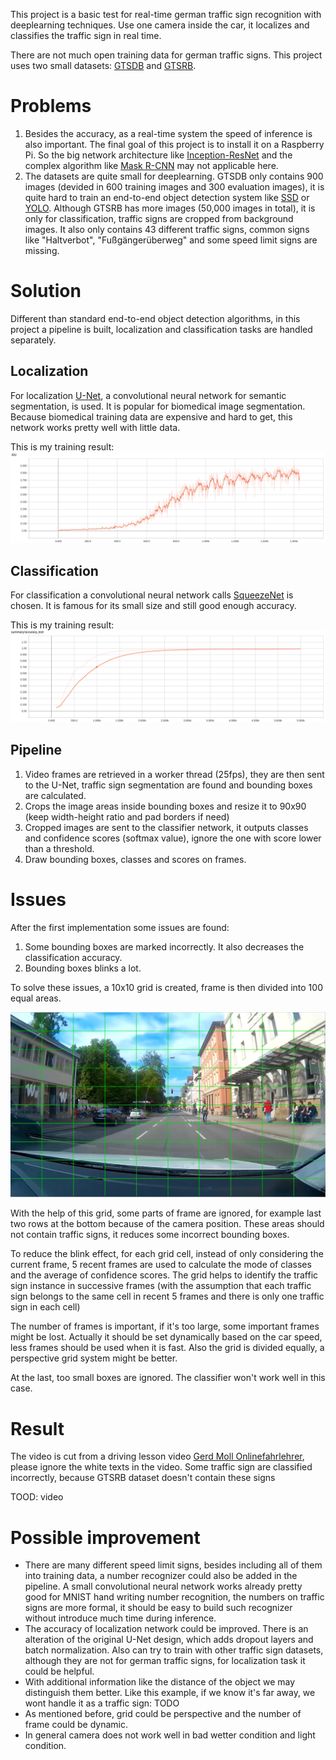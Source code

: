 This project is a basic test for real-time german traffic sign recognition with deeplearning techniques. Use one camera inside the car, it localizes and classifies the traffic sign in real time.

There are not much open training data for german traffic signs. This project uses two small datasets: [GTSDB](http://benchmark.ini.rub.de/?section=gtsdb&subsection=dataset) and [GTSRB](http://benchmark.ini.rub.de/?section=gtsrb&subsection=dataset).

# Problems

1. Besides the accuracy, as a real-time system the speed of inference is also important. The final goal of this project is to install it on a Raspberry Pi. So the big network architecture like [Inception-ResNet](https://arxiv.org/abs/1602.07261) and the complex algorithm like [Mask R-CNN](https://arxiv.org/abs/1703.06870) may not applicable here.
2. The datasets are quite small for deeplearning. GTSDB only contains 900 images (devided in 600 training images and 300 evaluation images), it is quite hard to train an end-to-end object detection system like [SSD](https://arxiv.org/abs/1512.02325) or [YOLO](https://arxiv.org/abs/1612.08242). Although GTSRB has more images (50,000 images in total), it is only for classification, traffic signs are cropped from background images. It also only contains 43 different traffic signs, common signs like "Haltverbot", "Fußgängerüberweg" and some speed limit signs are missing.

# Solution

Different than standard end-to-end object detection algorithms, in this project a pipeline is built, localization and classification tasks are handled separately.

## Localization
For localization [U-Net](https://arxiv.org/abs/1505.04597), a convolutional neural network for semantic segmentation, is used. It is popular for biomedical image segmentation. Because biomedical training data are expensive and hard to get, this network works pretty well with little data.

This is my training result:
![localization](https://raw.githubusercontent.com/helloyide/real-time-German-traffic-sign-recognition/master/img/localization.png)

## Classification
For classification a convolutional neural network calls [SqueezeNet](https://arxiv.org/abs/1602.07360) is chosen. It is famous for its small size and still good enough accuracy.

This is my training result:
![classification](https://raw.githubusercontent.com/helloyide/real-time-German-traffic-sign-recognition/master/img/classification.png)

## Pipeline
1. Video frames are retrieved in a worker thread (25fps), they are then sent to the U-Net, traffic sign segmentation are found and bounding boxes are calculated.  
2. Crops the image areas inside bounding boxes and resize it to 90x90 (keep width-height ratio and pad borders if need) 
3. Cropped images are sent to the classifier network, it outputs classes and confidence scores (softmax value), ignore the one with score lower than a threshold. 
4. Draw bounding boxes, classes and scores on frames.

# Issues
After the first implementation some issues are found:

1. Some bounding boxes are marked incorrectly. It also decreases the classification accuracy.
2. Bounding boxes blinks a lot.

To solve these issues, a 10x10 grid is created, frame is then divided into 100 equal areas.

![grid](https://raw.githubusercontent.com/helloyide/real-time-German-traffic-sign-recognition/master/img/grid.png)

With the help of this grid, some parts of frame are ignored, for example last two rows at the bottom because of the camera position. These areas should not contain traffic signs, it reduces some incorrect bounding boxes.  

To reduce the blink effect, for each grid cell, instead of only considering the current frame, 5 recent frames are used to calculate the mode of classes and the average of confidence scores.
The grid helps to identify the traffic sign instance in successive frames (with the assumption that each traffic sign belongs to the same cell in recent 5 frames and there is only one traffic sign in each cell)
  
The number of frames is important, if it's too large, some important frames might be lost. Actually it should be set dynamically based on the car speed, less frames should be used when it is fast.
Also the grid is divided equally, a perspective grid system might be better.

At the last, too small boxes are ignored. The classifier won't work well in this case.

# Result
The video is cut from a driving lesson video [Gerd Moll Onlinefahrlehrer](https://www.youtube.com/user/herrgerdmoll), please ignore the white texts in the video.
Some traffic sign are classified incorrectly, because GTSRB dataset doesn't contain these signs

TOOD: video

# Possible improvement
* There are many different speed limit signs, besides including all of them into training data, a number recognizer could also be added in the pipeline. A small convolutional neural network works already pretty good for MNIST hand writing number recognition, the numbers on traffic signs are more formal, it should be easy to build such recognizer without introduce much time during inference. 
* The accuracy of localization network could be improved. There is an alteration of the original U-Net design, which adds dropout layers and batch normalization. Also can try to train with other traffic sign datasets, although they are not for german traffic signs, for localization task it could be helpful.
* With additional information like the distance of the object we may distinguish them better. Like this example, if we know it's far away, we wont handle it as a traffic sign: TODO
* As mentioned before, grid could be perspective and the number of frame could be dynamic.
* In general camera does not work well in bad wetter condition and light condition.
